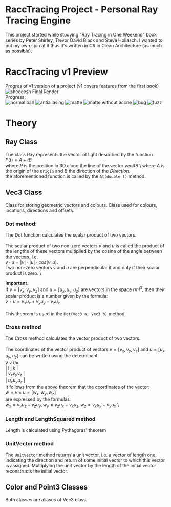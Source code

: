 # RaccTracing Project - Personal Ray Tracing Engine 

This project started while studying "Ray Tracing in One Weekend" book series by Peter Shirley, Trevor David Black and Steve Hollasch. I wanted to put my own spin at it thus it's written in C# in Clean Architecture (as much as possible).
# RaccTracing v1 Preview
Progres of v1 version of a project (v1 covers features from the first book)
![sheeeesh](https://github.com/user-attachments/assets/16f35781-6332-4cf9-b17c-f6b45b2dfed7)
Final Render \
Progress: \
![normal ball](https://github.com/user-attachments/assets/55419081-25f8-45f8-8c6e-85aaa8bf4a8f)
![antialiasing](https://github.com/user-attachments/assets/27e64973-4b40-460a-9e81-347e98b645f6)
![matte](https://github.com/user-attachments/assets/1a25c3ae-7688-465c-a26f-d25e4af8b899)
![matte without accne](https://github.com/user-attachments/assets/ed093b1c-00c5-4b77-b33e-5d4a5e930020)
![bug](https://github.com/user-attachments/assets/cb892850-49f1-4eff-8fd9-d5a5564349c5)
![fuzz](https://github.com/user-attachments/assets/add2bb43-c7a3-4f1a-b76e-22cf663213dd)


# Theory

## Ray Class
The class Ray represents the vector of light described by the function \
$P(t) = A + tB$ \
where $P$ is the position in 3D along the line of the vector $vec{AB}$ \ 
where $A$ is the origin of the `Origin` and $B$ the direction of the $Direction$. \
the aforementioned function is called by the `At(double t)` method.

## Vec3 Class
Class for storing geometric vectors and colours. Class used for colours, locations, directions and offsets. 


### Dot method:
The Dot function calculates the scalar product of two vectors. \
\
The scalar product of two non-zero vectors $v$ and $u$ is called the product of the lengths of these vectors multiplied by the cosine of the angle between the vectors, i.e. \
$v \cdot u = |v| \cdot |u| \cdot cos(v,u)$.  \
Two non-zero vectors $v$ and $u$ are perpendicular if and only if their scalar product is zero. \

**Important**. \
If $v = [v_x,v_y,v_z]$ and $u = [u_x, u_y, u_z]$ are vectors in the space ${rm I}^3$, then their scalar product is a number given by the formula: \
$v \circ u = v_xu_x+v_yu_y+v_zu_z$  \
\
This theorem is used in the `Dot(Vec3 a, Vec3 b)` method. 
### Cross method 
The Cross method calculates the vector product of two vectors. \
\
The coordinates of the vector product of vectors $v = [v_x,v_y,v_z]$ and $u = [u_x, u_y, u_z]$ can be written using the determinant: \
$v \times u =$ \
| i   j   k  | \
| $v_x  v_y  v_z$ | \
| $u_x  u_y  u_z$ | \
It follows from the above theorem that the coordinates of the vector: \
$w=v \times u = [w_x, w_y, w_z]$ \
are expressed by the formulas: \
$w_x = v_yu_z- v_zu_y, w_y=v_zu_x - v_xu_z, w_z = v_xu_y - v_yu_x$ \ 
### Length and LengthSquared method 
Length is calculated using Pythagoras' theorem 

### UnitVector method 
The `UnitVector` method returns a unit vector, i.e. a vector of length one, indicating the direction and return of some initial vector to which this vector is assigned. Multiplying the unit vector by the length of the initial vector reconstructs the initial vector. 
## Color and Point3 Classes
Both classes are aliases of Vec3 class.
